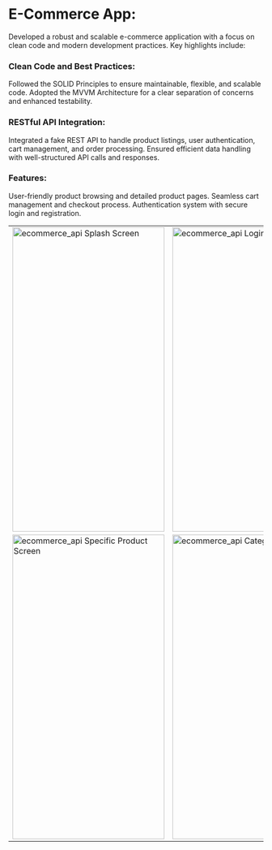 
# E-Commerce App:
Developed a robust and scalable e-commerce application with a focus on clean code and modern development practices. Key highlights include:
### Clean Code and Best Practices:
Followed the SOLID Principles to ensure maintainable, flexible, and scalable code.
Adopted the MVVM Architecture for a clear separation of concerns and enhanced testability.
### RESTful API Integration:
Integrated a fake REST API to handle product listings, user authentication, cart management, and order processing.
Ensured efficient data handling with well-structured API calls and responses.
### Features:
User-friendly product browsing and detailed product pages. Seamless cart management and checkout process. Authentication system with secure login and registration.

<table>
  <tr>
    <td><img src="assets/images/splash.png" alt="ecommerce_api Splash Screen" width="300" height="600"></td>
    <td><img src="assets/images/login.png" alt="ecommerce_api Login Screen" width="300" height="600"></td>
    <td><img src="assets/images/home.png" alt="ecommerce_api Home Screen" width="300" height="600"></td>
  </tr>
  <tr>
    <td><img src="assets/images/specific_product.png" alt="ecommerce_api Specific Product Screen" width="300" height="600"></td>
    <td><img src="assets/images/category.png" alt="ecommerce_api Category Screen" width="300" height="600"></td>
    <td><img src="assets/images/profile.png" alt="ecommerce_api Profile Screen" width="300" height="600"></td>
  </tr>
</table>
